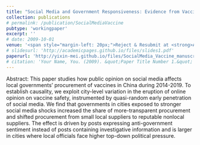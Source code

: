 ```yaml
---
title: "Social Media and Government Responsiveness: Evidence from Vaccine Procurement in China (with Yanhui Wu)"
collection: publications
# permalink: /publication/SocialMediaVaccine
pubtype: 'workingpaper'
excerpt: ''
# date: 2009-10-01
venue: '<span style="margin-left: 20px;">Reject & Resubmit at <strong>American Economic Review</strong></span>'
# slidesurl: 'http://academicpages.github.io/files/slides1.pdf'
paperurl: 'http://yixin-mei.github.io/files/SocialMedia_Vaccine_manuscript.pdf'
# citation: 'Your Name, You. (2009). &quot;Paper Title Number 1.&quot; <i>Journal 1</i>. 1(1).'
---
```


Abstract: This paper studies how public opinion on social media affects local governments’ procurement of vaccines in China during 2014-2019. To establish causality, we exploit city-level variation in the eruption of online opinion on vaccine safety, instrumented by quasi-random early penetration of social media. We find that governments in cities exposed to stronger social media shocks increased the share of more-transparent procurement and shifted procurement from small local suppliers to reputable nonlocal suppliers. The effect is driven by posts expressing anti-government sentiment instead of posts containing investigative information and is larger in cities where local officials face higher top-down political pressure.
